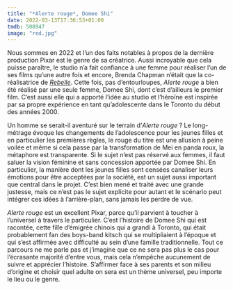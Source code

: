 ```yaml
---
title: "*Alerte rouge*, Domee Shi"
date: 2022-03-13T17:36:53+01:00
tmdb: 508947 
image: "red.jpg"
---
```


Nous sommes en 2022 et l’un des faits notables à propos de la dernière production Pixar est le genre de sa créatrice. Aussi incroyable que cela puisse paraître, le studio n’a fait confiance à une femme pour réaliser l’un de ses films qu’une autre fois et encore, Brenda Chapman n’était que la co-réalisatrice de [*Rebelle*](https://voiretmanger.fr/rebelle-andrews-chapman/). Cette fois, pas d’entourloupes, *Alerte rouge* a bien été réalisé par une seule femme, Domee Shi, dont c’est d’ailleurs le premier film. C’est aussi elle qui a apporté l’idée au studio et l’héroïne est inspirée par sa propre expérience en tant qu’adolescente dans le Toronto du début des années 2000. 

Un homme se serait-il aventuré sur le terrain d’*Alerte rouge* ? Le long-métrage évoque les changements de l’adolescence pour les jeunes filles et en particulier les premières règles, le rouge du titre est une allusion à peine voilée et même si cela passe par la transformation de Mei en panda roux, la métaphore est transparente. Si le sujet n’est pas réservé aux femmes, il faut saluer la vision féminine et sans concession apportée par Domee Shi. En particulier, la manière dont les jeunes filles sont censées canaliser leurs émotions pour être acceptées par la société, est un sujet aussi important que central dans le projet. C’est bien mené et traité avec une grande justesse, mais ce n’est pas le sujet explicite pour autant et le scénario peut intégrer ces idées à l’arrière-plan, sans jamais les perdre de vue.

*Alerte rouge* est un excellent Pixar, parce qu’il parvient à toucher à l’universel à travers le particulier. C’est l’histoire de Domee Shi qui est racontée, cette fille d’émigrée chinois qui a grandi à Toronto, qui était probablement fan des boys-band kitsch qui se multipliaient à l’époque et qui s’est affirmée avec difficulté au sein d’une famille traditionnelle. Tout ce parcours ne me parle pas et j’imagine que ce ne sera pas plus le cas pour l’écrasante majorité d’entre vous, mais cela n’empêche aucunement de suivre et apprécier l’histoire. S’affirmer face à ses parents et son milieu d’origine et choisir quel adulte on sera est un thème universel, peu importe le lieu ou le genre. 
